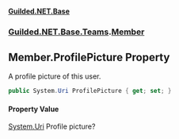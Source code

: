 
#### [Guilded.NET.Base](index 'index')
### [Guilded.NET.Base.Teams](index#Guilded_NET_Base_Teams 'Guilded.NET.Base.Teams').[Member](Member 'Guilded.NET.Base.Teams.Member')
## Member.ProfilePicture Property
A profile picture of this user.  
```csharp
public System.Uri ProfilePicture { get; set; }
```

#### Property Value
[System.Uri](https://docs.microsoft.com/en-us/dotnet/api/System.Uri 'System.Uri')
Profile picture?
